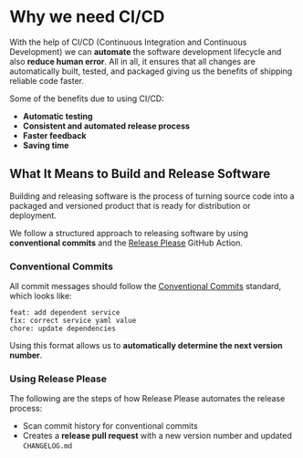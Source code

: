 # Why we need CI/CD

With the help of CI/CD (Continuous Integration and Continuous Development) we can **automate** the software development lifecycle and also **reduce human error**. All in all, it ensures that all changes are automatically built, tested, and packaged giving us the benefits of shipping reliable code faster.

Some of the benefits due to using CI/CD:

- **Automatic testing**
- **Consistent and automated release process**
- **Faster feedback**
- **Saving time**

## What It Means to Build and Release Software

Building and releasing software is the process of turning source code into a packaged and versioned product that is ready for distribution or deployment.

We follow a structured approach to releasing software by using **conventional commits** and the [Release Please](https://github.com/googleapis/release-please) GitHub Action.

### Conventional Commits

All commit messages should follow the [Conventional Commits](https://www.conventionalcommits.org/en/v1.0.0/) standard, which looks like:

```
feat: add dependent service
fix: correct service yaml value
chore: update dependencies
```

Using this format allows us to **automatically determine the next version number**.

### Using Release Please

The following are the steps of how Release Please automates the release process:

- Scan commit history for conventional commits
- Creates a **release pull request** with a new version number and updated `CHANGELOG.md`

